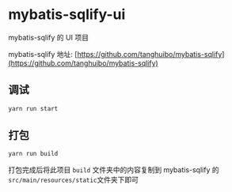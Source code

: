 # mybatis-sqlify-ui

mybatis-sqlify 的 UI 项目

mybatis-sqlify 地址: [https://github.com/tanghuibo/mybatis-sqlify](https://github.com/tanghuibo/mybatis-sqlify)

## 调试

```bash
yarn run start
```

## 打包

```bash
yarn run build
```

打包完成后将此项目 `build` 文件夹中的内容复制到 mybatis-sqlify 的 `src/main/resources/static`文件夹下即可
